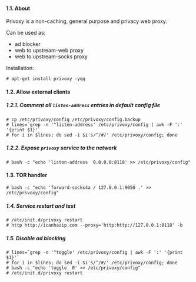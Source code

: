 #### 1.1. About

Privoxy is a non-caching, general purpose and privacy web proxy.

Can be used as:
- ad blocker
- web to upstream-web proxy
- web to upstream-socks proxy

Installation:
```
# apt-get install privoxy -yqq
```

#### 1.2. Allow external clients

##### 1.2.1. Comment all `listen-address` entries in default config file
```
# cp /etc/privoxy/config /etc/privoxy/config.backup
# lines=`grep -n '^listen-address' /etc/privoxy/config | awk -F ':' '{print $1}'`
# for i in $lines; do sed -i $i's/^/#/' /etc/privoxy/config; done
```

##### 1.2.2. Expose `privoxy` service to the network
```
# bash -c "echo 'listen-address  0.0.0.0:8118' >> /etc/privoxy/config"
```


#### 1.3. TOR handler
```
# bash -c "echo 'forward-socks4a / 127.0.0.1:9050 .' >> /etc/privoxy/config"
```


##### 1.4. Service restart and test
```
# /etc/init.d/privoxy restart
# http http://icanhazip.com --proxy='http:http://127.0.0.1:8118' -b
```

##### 1.5. Disable ad blocking

```
# lines=`grep -n '^toggle' /etc/privoxy/config | awk -F ':' '{print $1}'`
# for i in $lines; do sed -i $i's/^/#/' /etc/privoxy/config; done
# bash -c "echo 'toggle  0' >> /etc/privoxy/config"
# /etc/init.d/privoxy restart
```

